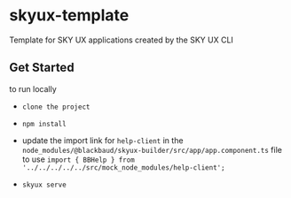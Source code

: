 # skyux-template
Template for SKY UX applications created by the SKY UX CLI


## Get Started

to run locally
- `clone the project`
- `npm install`
- update the import link for `help-client` in the
`node_modules/@blackbaud/skyux-builder/src/app/app.component.ts` file to use
`import { BBHelp } from '../../../../../src/mock_node_modules/help-client';`

- `skyux serve`

